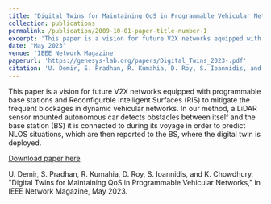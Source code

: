 ```yaml
---
title: "Digital Twins for Maintaining QoS in Programmable Vehicular Networks"
collection: publications
permalink: /publication/2009-10-01-paper-title-number-1
excerpt: 'This paper is a vision for future V2X networks equipped with programmable base stations and Reconfigurble Intelligent Surfaces (RIS) to mitigate the frequent blockages in dynamic vehicular networks. In our method, a LiDAR sensor mounted autonomous car detects obstacles between itself and the base station (BS) it is connected to during its voyage in order to predict NLOS situations, which are then reported to the BS, where the digital twin is deployed. '
date: "May 2023"
venue: 'IEEE Network Magazine'
paperurl: 'https://genesys-lab.org/papers/Digital_Twins_2023-.pdf'
citation: 'U. Demir, S. Pradhan, R. Kumahia, D. Roy, S. Ioannidis, and K. Chowdhury, "Digital Twins for Maintaining QoS in Programmable Vehicular Networks," in IEEE Network Magazine, May 2023.'
---
```

This paper is a vision for future V2X networks equipped with programmable base stations and Reconfigurble Intelligent Surfaces (RIS) to mitigate the frequent blockages in dynamic vehicular networks. In our method, a LiDAR sensor mounted autonomous car detects obstacles between itself and the base station (BS) it is connected to during its voyage in order to predict NLOS situations, which are then reported to the BS, where the digital twin is deployed. 

[Download paper here](https://genesys-lab.org/papers/Digital_Twins_2023-.pdf)

U. Demir, S. Pradhan, R. Kumahia, D. Roy, S. Ioannidis, and K. Chowdhury, "Digital Twins for Maintaining QoS in Programmable Vehicular Networks," in IEEE Network Magazine, May 2023.